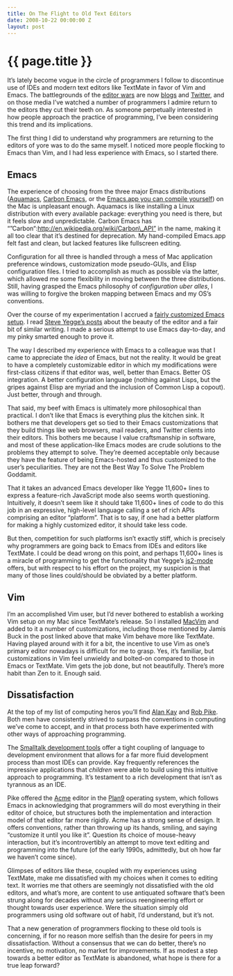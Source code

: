 ```yaml
---
title: On The Flight to Old Text Editors
date: 2008-10-22 00:00:00 Z
layout: post
---
```


{{ page.title }}
================

It’s lately become vogue in the circle of programmers I follow to discontinue use of IDEs and modern text editors like TextMate in favor of Vim and Emacs. The battlegrounds of the [editor wars](http://en.wikipedia.org/wiki/Editor_war) are now [blogs](http://weblog.jamisbuck.org/2008/10/10/coming-home-to-vim) and [Twitter](http://search.twitter.com/search?q=&amp;ors=emacs+vim+textmate), and on those media I’ve watched a number of programmers I admire return to the editors they cut their teeth on. As someone perpetually interested in how people approach the practice of programming, I’ve been considering this trend and its implications.

The first thing I did to understand why programmers are returning to the editors of yore was to do the same myself. I noticed more people flocking to Emacs than Vim, and I had less experience with Emacs, so I started there.

Emacs
-----

The experience of choosing from the three major Emacs distributions ([Aquamacs](http://aquamacs.org/), [Carbon Emacs](http://homepage.mac.com/zenitani/emacs-e.html), or the [Emacs.app you can compile yourself](http://wfarr.org/posts/14-compiling-emacs-for-os-x)) on the Mac is unpleasant enough. Aquamacs is like installing a Linux distribution with every available package: everything you need is there, but it feels slow and unpredictable. Carbon Emacs has “”Carbon“:http://en.wikipedia.org/wiki/Carbon\_API” in the name, making it all too clear that it’s destined for deprecation. My hand-compiled Emacs.app felt fast and clean, but lacked features like fullscreen editing.

Configuration for all three is handled through a mess of Mac application preference windows, customization mode pseudo-GUIs, and Elisp configuration files. I tried to accomplish as much as possible via the latter, which allowed me some flexibility in moving between the three distributions. Still, having grasped the Emacs philosophy of *configuration uber alles*, I was willing to forgive the broken mapping between Emacs and my OS’s conventions.

Over the course of my experimentation I accrued a [fairly customized Emacs setup](http://github.com/al3x/emacs/tree/master). I read [Steve Yegge’s posts](http://www.emacswiki.org/emacs/SteveYegge) about the beauty of the editor and a fair bit of similar writing. I made a serious attempt to use Emacs day-to-day, and my pinky smarted enough to prove it.

The way I described my experience with Emacs to a colleague was that I came to appreciate the *idea* of Emacs, but not the reality. It would be great to have a completely customizable editor in which my modifications were first-class citizens if that editor was, well, better than Emacs. Better OS integration. A better configuration language (nothing against Lisps, but the gripes against Elisp are myriad and the inclusion of Common Lisp a copout). Just better, through and through.

That said, my beef with Emacs is ultimately more philosophical than practical. I don’t like that Emacs is everything plus the kitchen sink. It bothers me that developers get so tied to their Emacs customizations that they build things like web browsers, mail readers, and Twitter clients into their editors. This bothers me because I value craftsmanship in software, and most of these application-like Emacs modes are crude solutions to the problems they attempt to solve. They’re deemed acceptable only because they have the feature of being Emacs-hosted and thus customized to the user’s peculiarities. They are not the Best Way To Solve The Problem Goddamit.

That it takes an advanced Emacs developer like Yegge 11,600+ lines to express a feature-rich JavaScript mode also seems worth questioning. Intuitively, it doesn’t seem like it should take 11,600+ lines of code to do this job in an expressive, high-level language calling a set of rich APIs comprising an editor “platform”. That is to say, if one had a better platform for making a highly customized editor, it should take less code.

But then, competition for such platforms isn’t exactly stiff, which is precisely why programmers are going back to Emacs from IDEs and editors like TextMate. I could be dead wrong on this point, and perhaps 11,600+ lines is a miracle of programming to get the functionality that Yegge’s [js2-mode](http://code.google.com/p/js2-mode/) offers, but with respect to his effort on the project, my suspicion is that many of those lines could/should be obviated by a better platform.

Vim
---

I’m an accomplished Vim user, but I’d never bothered to establish a working Vim setup on my Mac since TextMate’s release. So I installed [MacVim](http://code.google.com/p/macvim/) and added to it a number of customizations, including those mentioned by Jamis Buck in the post linked above that make Vim behave more like TextMate. Having played around with it for a bit, the incentive to use Vim as one’s primary editor nowadays is difficult for me to grasp. Yes, it’s familiar, but customizations in Vim feel unwieldy and bolted-on compared to those in Emacs or TextMate. Vim gets the job done, but not beautifully. There’s more habit than Zen to it. Enough said.

Dissatisfaction
---------------

At the top of my list of computing heros you’ll find [Alan Kay](http://en.wikipedia.org/wiki/Alan_Kay) and [Rob Pike](http://en.wikipedia.org/wiki/Rob_Pike). Both men have consistently strived to surpass the conventions in computing we’ve come to accept, and in that process both have experimented with other ways of approaching programming.

The [Smalltalk development tools](http://wiki.squeak.org/squeak/4) offer a tight coupling of language to development environment that allows for a far more fluid development process than most IDEs can provide. Kay frequently references the impressive applications that *children* were able to build using this intuitive approach to programming. It’s testament to a rich development that isn’t as tyrannous as an IDE.

Pike offered the <a href="http://en.wikipedia.org/wiki/Acme_(text_editor)">Acme</a> editor in the [Plan9](http://en.wikipedia.org/wiki/Plan_9_from_Bell_Labs) operating system, which follows Emacs in acknowledging that programmers will do most everything in their editor of choice, but structures both the implementation and interaction model of that editor far more rigidly. Acme has a strong sense of design. It offers conventions, rather than throwing up its hands, smiling, and saying “customize it until you like it”. Question its choice of mouse-heavy interaction, but it’s incontrovertibly an attempt to move text editing and programming into the future (of the early 1990s, admittedly, but oh how far we haven’t come since).

Glimpses of editors like these, coupled with my experiences using TextMate, make me dissatisfied with my choices when it comes to editing text. It worries me that others are seemingly not dissatisfied with the old editors, and what’s more, are content to use antiquated software that’s been strung along for decades without any serious reengineering effort or thought towards user experience. Were the situation simply old programmers using old software out of habit, I’d understand, but it’s not.

That a new generation of programmers flocking to these old tools is concerning, if for no reason more selfish than the desire for peers in my dissatisfaction. Without a consensus that we can do better, there’s no incentive, no motivation, no market for improvements. If as modest a step towards a better editor as TextMate is abandoned, what hope is there for a true leap forward?
